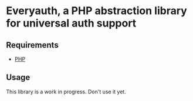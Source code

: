 Everyauth, a PHP abstraction library for universal auth support
===============================================================

Requirements
------------

- [PHP](http://php.net/)

Usage
-----

This library is a work in progress. Don't use it yet.
